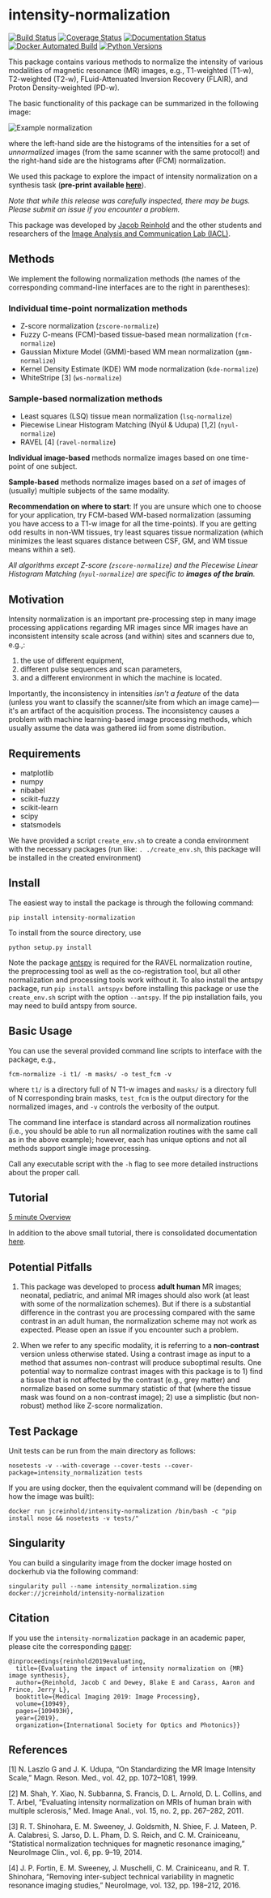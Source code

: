intensity-normalization
=======================

[![Build Status](https://api.travis-ci.com/jcreinhold/intensity-normalization.svg?branch=master&status=created)](https://travis-ci.com/jcreinhold/intensity-normalization)
[![Coverage Status](https://coveralls.io/repos/github/jcreinhold/intensity-normalization/badge.svg?branch=master)](https://coveralls.io/github/jcreinhold/intensity-normalization?branch=master)
[![Documentation Status](https://readthedocs.org/projects/intensity-normalization/badge/?version=latest)](http://intensity-normalization.readthedocs.io/en/latest/)
[![Docker Automated Build](https://img.shields.io/docker/cloud/build/jcreinhold/intensity-normalization.svg)](https://hub.docker.com/r/jcreinhold/intensity-normalization/)
[![Python Versions](https://img.shields.io/badge/python-3.6%20%7C%203.7-blue.svg)](https://www.python.org/downloads/release/python-360/)

This package contains various methods to normalize the intensity of various modalities of magnetic resonance (MR)
images, e.g., T1-weighted (T1-w), T2-weighted (T2-w), FLuid-Attenuated Inversion Recovery (FLAIR), and Proton
Density-weighted (PD-w).

The basic functionality of this package can be summarized in the following image:

![Example normalization](docs/source/_static/imgs/intnorm_illustration.png)

where the left-hand side are the histograms of the intensities for a set of *unnormalized* images (from the same scanner
with the same protocol!) and the right-hand side are the histograms after (FCM) normalization.

We used this package to explore the impact of intensity normalization on a synthesis task (**pre-print
available [here](https://arxiv.org/abs/1812.04652)**).

*Note that while this release was carefully inspected, there may be bugs. Please submit an issue if you encounter a
problem.*

This package was developed by [Jacob Reinhold](https://jcreinhold.github.io) and the other students and researchers of
the
[Image Analysis and Communication Lab (IACL)](http://iacl.ece.jhu.edu/index.php/Main_Page).

Methods
-------

We implement the following normalization methods (the names of the corresponding command-line interfaces are to the
right in parentheses):

### Individual time-point normalization methods

- Z-score normalization (`zscore-normalize`)
- Fuzzy C-means (FCM)-based tissue-based mean normalization (`fcm-normalize`)
- Gaussian Mixture Model (GMM)-based WM mean normalization (`gmm-normalize`)
- Kernel Density Estimate (KDE) WM mode normalization (`kde-normalize`)
- WhiteStripe [3] (`ws-normalize`)

### Sample-based normalization methods

- Least squares (LSQ) tissue mean normalization (`lsq-normalize`)
- Piecewise Linear Histogram Matching (Nyúl & Udupa) [1,2] (`nyul-normalize`)
- RAVEL [4] (`ravel-normalize`)

**Individual image-based** methods normalize images based on one time-point of one subject.

**Sample-based** methods normalize images based on a *set* of images of (usually) multiple subjects of the same
modality.

**Recommendation on where to start**: If you are unsure which one to choose for your application, try FCM-based WM-based
normalization (assuming you have access to a T1-w image for all the time-points). If you are getting odd results in
non-WM tissues, try least squares tissue normalization (which minimizes the least squares distance between CSF, GM, and
WM tissue means within a set).

*All algorithms except Z-score (`zscore-normalize`) and the Piecewise Linear Histogram Matching (`nyul-normalize`) are
specific to **images of the brain**.*


Motivation
----------

Intensity normalization is an important pre-processing step in many image processing applications regarding MR images
since MR images have an inconsistent intensity scale across (and within) sites and scanners due to, e.g.,:

1) the use of different equipment,
2) different pulse sequences and scan parameters,
3) and a different environment in which the machine is located.

Importantly, the inconsistency in intensities *isn't a feature* of the data (unless you want to classify the
scanner/site from which an image came)—it's an artifact of the acquisition process. The inconsistency causes a problem
with machine learning-based image processing methods, which usually assume the data was gathered iid from some
distribution.


Requirements
------------

- matplotlib
- numpy
- nibabel
- scikit-fuzzy
- scikit-learn
- scipy
- statsmodels

We have provided a script `create_env.sh` to create a conda environment with the necessary packages
(run like: `. ./create_env.sh`, this package will be installed in the created environment)

Install
-------

The easiest way to install the package is through the following command:

    pip install intensity-normalization

To install from the source directory, use

    python setup.py install

Note the package [antspy](https://github.com/ANTsX/ANTsPy) is required for the RAVEL normalization routine, the
preprocessing tool as well as the co-registration tool, but all other normalization and processing tools work without
it. To also install the antspy package, run `pip install antspyx` before installing this package or use
the `create_env.sh` script with the option `--antspy`. If the pip installation fails, you may need to build antspy from
source.

Basic Usage
-----------

You can use the several provided command line scripts to interface with the package, e.g.,

    fcm-normalize -i t1/ -m masks/ -o test_fcm -v

where `t1/` is a directory full of N T1-w images and `masks/` is a directory full of N corresponding brain masks,
`test_fcm` is the output directory for the normalized images, and `-v` controls the verbosity of the output.

The command line interface is standard across all normalization routines (i.e., you should be able to run all
normalization routines with the same call as in the above example); however, each has unique options and not all methods
support single image processing.

Call any executable script with the `-h` flag to see more detailed instructions about the proper call.

Tutorial
--------

[5 minute Overview](https://github.com/jcreinhold/intensity-normalization/blob/master/tutorials/5min_tutorial.md)

In addition to the above small tutorial, there is consolidated
documentation [here](https://intensity-normalization.readthedocs.io/en/latest/).

Potential Pitfalls
------------------

1) This package was developed to process **adult human** MR images; neonatal, pediatric, and animal MR images should
   also work (at least with some of the normalization schemes). But if there is a substantial difference in the contrast
   you are processing compared with the same contrast in an adult human, the normalization scheme may not work as
   expected. Please open an issue if you encounter such a problem.

2) When we refer to any specific modality, it is referring to a **non-contrast** version unless otherwise stated. Using
   a contrast image as input to a method that assumes non-contrast will produce suboptimal results. One potential way to
   normalize contrast images with this package is to 1) find a tissue that is not affected by the contrast (e.g., grey
   matter) and normalize based on some summary statistic of that (where the tissue mask was found on a non-contrast
   image); 2) use a simplistic (but non-robust) method like Z-score normalization.

Test Package
------------

Unit tests can be run from the main directory as follows:

    nosetests -v --with-coverage --cover-tests --cover-package=intensity_normalization tests

If you are using docker, then the equivalent command will be (depending on how the image was built):

    docker run jcreinhold/intensity-normalization /bin/bash -c "pip install nose && nosetests -v tests/"

Singularity
-----------

You can build a singularity image from the docker image hosted on dockerhub via the following command:

    singularity pull --name intensity_normalization.simg docker://jcreinhold/intensity-normalization

Citation
--------

If you use the `intensity-normalization` package in an academic paper, please cite the
corresponding [paper](https://arxiv.org/abs/1812.04652):

    @inproceedings{reinhold2019evaluating,
      title={Evaluating the impact of intensity normalization on {MR} image synthesis},
      author={Reinhold, Jacob C and Dewey, Blake E and Carass, Aaron and Prince, Jerry L},
      booktitle={Medical Imaging 2019: Image Processing},
      volume={10949},
      pages={109493H},
      year={2019},
      organization={International Society for Optics and Photonics}} 

References
----------

[1] N. Laszlo G and J. K. Udupa, “On Standardizing the MR Image Intensity Scale,” Magn. Reson. Med., vol. 42, pp.
1072–1081, 1999.

[2] M. Shah, Y. Xiao, N. Subbanna, S. Francis, D. L. Arnold, D. L. Collins, and T. Arbel, “Evaluating intensity
normalization on MRIs of human brain with multiple sclerosis,” Med. Image Anal., vol. 15, no. 2, pp. 267–282, 2011.

[3] R. T. Shinohara, E. M. Sweeney, J. Goldsmith, N. Shiee, F. J. Mateen, P. A. Calabresi, S. Jarso, D. L. Pham, D. S.
Reich, and C. M. Crainiceanu, “Statistical normalization techniques for magnetic resonance imaging,” NeuroImage Clin.,
vol. 6, pp. 9–19, 2014.

[4] J. P. Fortin, E. M. Sweeney, J. Muschelli, C. M. Crainiceanu, and R. T. Shinohara, “Removing inter-subject technical
variability in magnetic resonance imaging studies,” NeuroImage, vol. 132, pp. 198–212, 2016.
